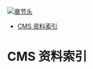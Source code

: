 [![章节头](https://parg.co/UGo)](https://parg.co/b4z) 
 - [CMS 资料索引](#cms-%E8%B5%84%E6%96%99%E7%B4%A2%E5%BC%95) 

# CMS 资料索引